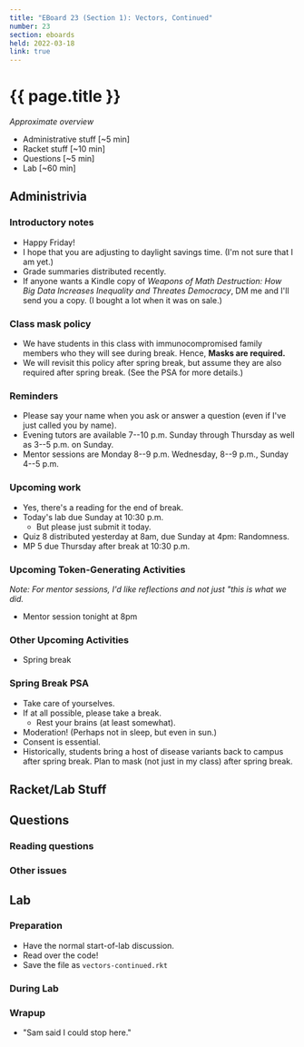 ```yaml
---
title: "EBoard 23 (Section 1): Vectors, Continued"
number: 23
section: eboards
held: 2022-03-18
link: true
---
```

# {{ page.title }}

_Approximate overview_

* Administrative stuff [~5 min]
* Racket stuff [~10 min]
* Questions [~5 min]
* Lab [~60 min]

Administrivia
-------------

### Introductory notes

* Happy Friday!
* I hope that you are adjusting to daylight savings time.  (I'm not sure
  that I am yet.)
* Grade summaries distributed recently.
* If anyone wants a Kindle copy of _Weapons of Math Destruction: How 
  Big Data Increases Inequality and Threates Democracy_, DM me and
  I'll send you a copy.  (I bought a lot when it was on sale.)

### Class mask policy

* We have students in this class with immunocompromised family members
  who they will see during break.  Hence, **Masks are required.**
* We will revisit this policy after spring break, but assume they are
  also required after spring break.  (See the PSA for more details.)

### Reminders

* Please say your name when you ask or answer a question (even if I've
  just called you by name).
* Evening tutors are available 7--10 p.m. Sunday through Thursday as
  well as 3--5 p.m. on Sunday.
* Mentor sessions are Monday 8--9 p.m.  Wednesday, 8--9 p.m., Sunday 4--5 p.m.

### Upcoming work

* Yes, there's a reading for the end of break.
* Today's lab due Sunday at 10:30 p.m. 
    * But please just submit it today.
* Quiz 8 distributed yesterday at 8am, due Sunday at 4pm: Randomness.
* MP 5 due Thursday after break at 10:30 p.m.  

### Upcoming Token-Generating Activities

_Note: For mentor sessions, I'd like reflections and not just "this is what we did._

* Mentor session tonight at 8pm

### Other Upcoming Activities

* Spring break

### Spring Break PSA

* Take care of yourselves.
* If at all possible, please take a break.  
    * Rest your brains (at least somewhat).
* Moderation!  (Perhaps not in sleep, but even in sun.)
* Consent is essential.
* Historically, students bring a host of disease variants back to campus
  after spring break.  Plan to mask (not just in my class) after spring
  break.

Racket/Lab Stuff
----------------

Questions
---------

### Reading questions

### Other issues

Lab
---

### Preparation

* Have the normal start-of-lab discussion.
* Read over the code!
* Save the file as `vectors-continued.rkt`

### During Lab

### Wrapup

* "Sam said I could stop here."

